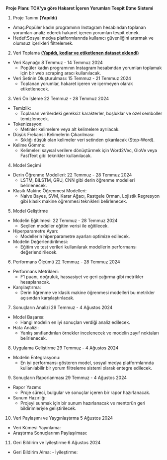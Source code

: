  <b>Proje Planı: TCK'ya göre Hakaret İçeren Yorumları Tespit Etme Sistemi </b>

 1. Proje Tanımı <b>(Yapıldı)</b>
 
   - Amaç:Popüler kadın programının Instagram hesabından toplanan yorumları analiz ederek hakaret içeren yorumları tespit etmek.
   - Hedef:Sosyal medya platformlarında kullanıcı güvenliğini artırmak ve olumsuz içerikleri filtrelemek.

 2. Veri Toplama  <b><u>(Yapıldı, kodlar ve etiketlenen dataset eklendi)</u></b>
   - Veri Kaynağı:  8 Temmuz - 14 Temmuz 2024
     - Popüler kadın programının Instagram hesabından yorumları toplamak için bir web scraping aracı kullanılacak.
   - Veri Setinin Oluşturulması: 15 Temmuz - 21 Temmuz 2024  
     - Toplanan yorumlar, hakaret içeren ve içermeyen olarak etiketlenecek. 
     
 3. Veri Ön İşleme  22 Temmuz - 28 Temmuz 2024 
   - Temizlik:
     - Toplanan verilerdeki gereksiz karakterler, boşluklar ve özel semboller temizlenecek.
   - Tokenizasyon:
     - Metinler kelimelere veya alt kelimelere ayrılacak.
   - Düşük Frekanslı Kelimelerin Çıkarılması:
     - Sıklığı düşük olan kelimeler veri setinden çıkarılacak (Stop-Word).
   - Kelime Gömme:
     - Kelimeleri sayısal verilere dönüştürmek için Word2Vec, GloVe veya FastText gibi teknikler kullanılacak.

 4. Model Seçimi
   - Derin Öğrenme Modelleri:  22 Temmuz - 28 Temmuz 2024 
     - LSTM, BiLSTM, GRU, CNN gibi derin öğrenme modelleri belirlenecek.
   - Klasik Makine Öğrenmesi Modelleri:
     - Naive Bayes, SVM, Karar Ağacı, Rastgele Orman, Lojistik Regresyon gibi klasik makine öğrenmesi teknikleri belirlenecek.

 5. Model Geliştirme 
   - Modelin Eğitilmesi:   22 Temmuz - 28 Temmuz 2024 
     - Seçilen modeller eğitim verisi ile eğitilecek.
   - Hiperparametre Ayarı:
     - Modellerin hiperparametre ayarları optimize edilecek.
   - Modelin Değerlendirilmesi:
     - Eğitim ve test verileri kullanılarak modellerin performansı değerlendirilecek.

 6. Performans Ölçümü    22 Temmuz - 28 Temmuz 2024 
   - Performans Metrikleri:
     - F1 puanı, doğruluk, hassasiyet ve geri çağırma gibi metrikler hesaplanacak.
   - Karşılaştırma:
     - Derin öğrenme ve klasik makine öğrenmesi modelleri bu metrikler açısından karşılaştırılacak.

 7. Sonuçların Analizi   29 Temmuz - 4 Ağustos  2024 
   - Model Başarısı:
     - Hangi modelin en iyi sonuçları verdiği analiz edilecek.
   - Hata Analizi:
     - Yanlış sınıflandırılan örnekler incelenecek ve modelin zayıf noktaları belirlenecek.

 8. Uygulama Geliştirme 29 Temmuz - 4 Ağustos  2024 
   - Modelin Entegrasyonu:
     - En iyi performansı gösteren model, sosyal medya platformlarında kullanılabilir bir yorum filtreleme sistemi olarak entegre edilecek.
   
 9. Sonuçların Raporlanması 29 Temmuz - 4 Ağustos  2024 
   - Rapor Yazımı:
     - Proje süreci, bulgular ve sonuçlar içeren bir rapor hazırlanacak.
   - Sunum Hazırlığı:
     - Projeyi sunmak için bir sunum hazırlanacak ve mentorün geri bildirimleriyle geliştirilecek.

 10. Veri Paylaşımı ve Yaygınlaştırma 5 Ağustos  2024 
   - Veri Kümesi Yayınlama:
   - Araştırma Sonuçlarının Paylaşılması:
     

 11. Geri Bildirim ve İyileştirme 6 Ağustos  2024 
   - Geri Bildirim Alma:
    - İyileştirme:
     
